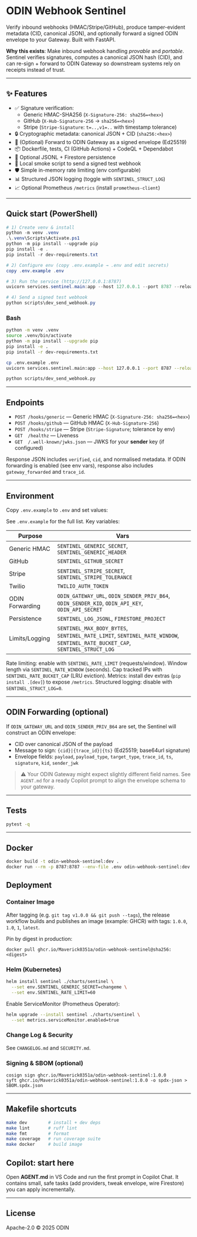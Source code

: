 # ODIN Webhook Sentinel

Verify inbound webhooks (HMAC/Stripe/GitHub), produce tamper-evident metadata (CID, canonical JSON),
and optionally forward a signed ODIN envelope to your Gateway. Built with FastAPI.

**Why this exists**: Make inbound webhook handling *provable* and *portable*. Sentinel verifies signatures,
computes a canonical JSON hash (CID), and can re-sign + forward to ODIN Gateway so downstream systems
rely on receipts instead of trust.

---

## ✨ Features

- ✅ Signature verification:
  - Generic HMAC-SHA256 (`X-Signature-256: sha256=<hex>`)
  - GitHub (`X-Hub-Signature-256` → `sha256=<hex>`)
  - Stripe (`Stripe-Signature`: `t=..,v1=..` with timestamp tolerance)
- 🔒 Cryptographic metadata: canonical JSON + CID (`sha256:<hex>`)
- 📨 (Optional) Forward to ODIN Gateway as a signed envelope (Ed25519)
- 📦 Dockerfile, tests, CI (GitHub Actions) + CodeQL + Dependabot
- 🧱 Optional JSONL + Firestore persistence
- 🧪 Local smoke script to send a signed test webhook
- 🛡️ Simple in-memory rate limiting (env configurable)
- 📊 Structured JSON logging (toggle with `SENTINEL_STRUCT_LOG`)
 - 📈 Optional Prometheus `/metrics` (install `prometheus-client`)

---

## Quick start (PowerShell)

```powershell
# 1) Create venv & install
python -m venv .venv
.\.venv\Scripts\Activate.ps1
python -m pip install --upgrade pip
pip install -e .
pip install -r dev-requirements.txt

# 2) Configure env (copy .env.example → .env and edit secrets)
copy .env.example .env

# 3) Run the service (http://127.0.0.1:8787)
uvicorn services.sentinel.main:app --host 127.0.0.1 --port 8787 --reload

# 4) Send a signed test webhook
python scripts\dev_send_webhook.py
```

### Bash

```bash
python -m venv .venv
source .venv/bin/activate
python -m pip install --upgrade pip
pip install -e .
pip install -r dev-requirements.txt

cp .env.example .env
uvicorn services.sentinel.main:app --host 127.0.0.1 --port 8787 --reload

python scripts/dev_send_webhook.py
```

---

## Endpoints

- `POST /hooks/generic` — Generic HMAC (`X-Signature-256: sha256=<hex>`)
- `POST /hooks/github`  — GitHub HMAC (`X-Hub-Signature-256`)
- `POST /hooks/stripe`  — Stripe (`Stripe-Signature`; tolerance by env)
- `GET  /healthz`       — Liveness
- `GET  /.well-known/jwks.json` — JWKS for your **sender** key (if configured)

Response JSON includes `verified`, `cid`, and normalised metadata.
If ODIN forwarding is enabled (see env vars), response also includes `gateway_forwarded` and `trace_id`.

---

## Environment

Copy `.env.example` to `.env` and set values:

See `.env.example` for the full list. Key variables:

| Purpose | Vars |
|---------|------|
| Generic HMAC | `SENTINEL_GENERIC_SECRET`, `SENTINEL_GENERIC_HEADER` |
| GitHub | `SENTINEL_GITHUB_SECRET` |
| Stripe | `SENTINEL_STRIPE_SECRET`, `SENTINEL_STRIPE_TOLERANCE` |
| Twilio | `TWILIO_AUTH_TOKEN` |
| ODIN Forwarding | `ODIN_GATEWAY_URL`, `ODIN_SENDER_PRIV_B64`, `ODIN_SENDER_KID`, `ODIN_API_KEY`, `ODIN_API_SECRET` |
| Persistence | `SENTINEL_LOG_JSONL`, `FIRESTORE_PROJECT` |
| Limits/Logging | `SENTINEL_MAX_BODY_BYTES`, `SENTINEL_RATE_LIMIT`, `SENTINEL_RATE_WINDOW`, `SENTINEL_RATE_BUCKET_CAP`, `SENTINEL_STRUCT_LOG` |

Rate limiting: enable with `SENTINEL_RATE_LIMIT` (requests/window). Window length via `SENTINEL_RATE_WINDOW` (seconds). Cap tracked IPs with `SENTINEL_RATE_BUCKET_CAP` (LRU eviction).
Metrics: install dev extras (`pip install .[dev]`) to expose `/metrics`.
Structured logging: disable with `SENTINEL_STRUCT_LOG=0`.

---

## ODIN Forwarding (optional)

If `ODIN_GATEWAY_URL` and `ODIN_SENDER_PRIV_B64` are set, the Sentinel will construct an ODIN envelope:
- CID over canonical JSON of the payload
- Message to sign: `{cid}|{trace_id}|{ts}` (Ed25519; base64url signature)
- Envelope fields: `payload`, `payload_type`, `target_type`, `trace_id`, `ts`, `signature`, `kid`, `sender_jwk`

> ⚠️ Your ODIN Gateway might expect slightly different field names.
> See `AGENT.md` for a ready Copilot prompt to align the envelope schema to your gateway.

---

## Tests

```bash
pytest -q
```

---

## Docker

```bash
docker build -t odin-webhook-sentinel:dev .
docker run --rm -p 8787:8787 --env-file .env odin-webhook-sentinel:dev
```

## Deployment

### Container Image
After tagging (e.g. `git tag v1.0.0 && git push --tags`), the release workflow builds and publishes an image (example: GHCR) with tags: `1.0.0`, `1.0`, `1`, `latest`.

Pin by digest in production:
```
docker pull ghcr.io/Maverick0351a/odin-webhook-sentinel@sha256:<digest>
```

### Helm (Kubernetes)

```bash
helm install sentinel ./charts/sentinel \
  --set env.SENTINEL_GENERIC_SECRET=changeme \
  --set env.SENTINEL_RATE_LIMIT=60
```

Enable ServiceMonitor (Prometheus Operator):
```bash
helm upgrade --install sentinel ./charts/sentinel \
  --set metrics.serviceMonitor.enabled=true
```

### Change Log & Security
See `CHANGELOG.md` and `SECURITY.md`.

### Signing & SBOM (optional)
```
cosign sign ghcr.io/Maverick0351a/odin-webhook-sentinel:1.0.0
syft ghcr.io/Maverick0351a/odin-webhook-sentinel:1.0.0 -o spdx-json > SBOM.spdx.json
```

---

## Makefile shortcuts

```bash
make dev        # install + dev deps
make lint       # ruff lint
make fmt        # format
make coverage   # run coverage suite
make docker     # build image
```

## Copilot: start here

Open **AGENT.md** in VS Code and run the first prompt in Copilot Chat.
It contains small, safe tasks (add providers, tweak envelope, wire Firestore) you can apply incrementally.

---

## License

Apache-2.0 © 2025 ODIN
